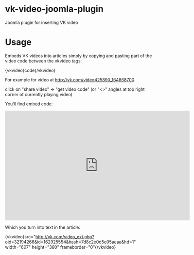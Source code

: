 vk-video-joomla-plugin
======================

Joomla plugin for inserting VK video

Usage
=====

Embeds VK videos into articles simply by copying and pasting part of the video code between the vkvideo tags:

{vkvideo}code{/vkvideo}

For example for video at http://vk.com/video425890_164868700:

click on "share video" -&gt; "get video code" (or "<>" angles at top right corner of currently playing video)

You'll find embed code:

<iframe src="http://vk.com/video_ext.php?oid=32194266&id=162925554&hash=7d8c2e0d5e05aeaa&hd=1" width="607" height="360" frameborder="0"></iframe>

Which you turn into text in the article:

{vkvideo}src="http://vk.com/video_ext.php?oid=32194266&id=162925554&hash=7d8c2e0d5e05aeaa&hd=1" width="607" height="360" frameborder="0"{/vkvideo}
